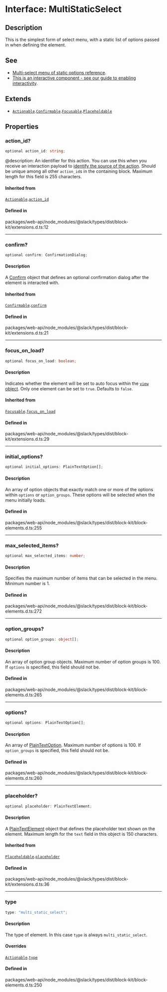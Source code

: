 # Interface: MultiStaticSelect

## Description

This is the simplest form of select menu, with a static list of options passed in when defining the
element.

## See

 - [Multi-select menu of static options reference](https://api.slack.com/reference/block-kit/block-elements#static_multi_select).
 - [This is an interactive component - see our guide to enabling interactivity](https://api.slack.com/interactivity/handling).

## Extends

- [`Actionable`](Interface.Actionable.md).[`Confirmable`](Interface.Confirmable.md).[`Focusable`](Interface.Focusable.md).[`Placeholdable`](Interface.Placeholdable.md)

## Properties

### action\_id?

```ts
optional action_id: string;
```

@description: An identifier for this action. You can use this when you receive an interaction payload to
[identify the source of the action](https://api.slack.com/interactivity/handling#payloads). Should be unique
among all other `action_id`s in the containing block. Maximum length for this field is 255 characters.

#### Inherited from

[`Actionable`](Interface.Actionable.md).[`action_id`](Interface.Actionable.md#action_id)

#### Defined in

packages/web-api/node\_modules/@slack/types/dist/block-kit/extensions.d.ts:12

***

### confirm?

```ts
optional confirm: ConfirmationDialog;
```

#### Description

A [Confirm](Interface.Confirm.md) object that defines an optional confirmation dialog after the element is interacted
with.

#### Inherited from

[`Confirmable`](Interface.Confirmable.md).[`confirm`](Interface.Confirmable.md#confirm)

#### Defined in

packages/web-api/node\_modules/@slack/types/dist/block-kit/extensions.d.ts:21

***

### focus\_on\_load?

```ts
optional focus_on_load: boolean;
```

#### Description

Indicates whether the element will be set to auto focus within the
[`view` object](https://api.slack.com/reference/surfaces/views). Only one element can be set to `true`.
Defaults to `false`.

#### Inherited from

[`Focusable`](Interface.Focusable.md).[`focus_on_load`](Interface.Focusable.md#focus_on_load)

#### Defined in

packages/web-api/node\_modules/@slack/types/dist/block-kit/extensions.d.ts:29

***

### initial\_options?

```ts
optional initial_options: PlainTextOption[];
```

#### Description

An array of option objects that exactly match one or more of the options within `options` or
`option_groups`. These options will be selected when the menu initially loads.

#### Defined in

packages/web-api/node\_modules/@slack/types/dist/block-kit/block-elements.d.ts:255

***

### max\_selected\_items?

```ts
optional max_selected_items: number;
```

#### Description

Specifies the maximum number of items that can be selected in the menu. Minimum number is 1.

#### Defined in

packages/web-api/node\_modules/@slack/types/dist/block-kit/block-elements.d.ts:272

***

### option\_groups?

```ts
optional option_groups: object[];
```

#### Description

An array of option group objects. Maximum number of option groups is 100. If `options` is specified,
this field should not be.

#### Defined in

packages/web-api/node\_modules/@slack/types/dist/block-kit/block-elements.d.ts:265

***

### options?

```ts
optional options: PlainTextOption[];
```

#### Description

An array of [PlainTextOption](Interface.PlainTextOption.md). Maximum number of options is 100. If `option_groups` is
specified, this field should not be.

#### Defined in

packages/web-api/node\_modules/@slack/types/dist/block-kit/block-elements.d.ts:260

***

### placeholder?

```ts
optional placeholder: PlainTextElement;
```

#### Description

A [PlainTextElement](Interface.PlainTextElement.md) object that defines the placeholder text shown on the element. Maximum
length for the `text` field in this object is 150 characters.

#### Inherited from

[`Placeholdable`](Interface.Placeholdable.md).[`placeholder`](Interface.Placeholdable.md#placeholder)

#### Defined in

packages/web-api/node\_modules/@slack/types/dist/block-kit/extensions.d.ts:36

***

### type

```ts
type: "multi_static_select";
```

#### Description

The type of element. In this case `type` is always `multi_static_select`.

#### Overrides

[`Actionable`](Interface.Actionable.md).[`type`](Interface.Actionable.md#type)

#### Defined in

packages/web-api/node\_modules/@slack/types/dist/block-kit/block-elements.d.ts:250
